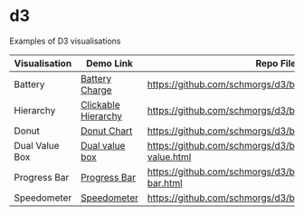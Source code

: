 # d3
Examples of D3 visualisations


| Visualisation | Demo Link | Repo File |
| --- | --- | --- |
| Battery | [Battery Charge](http://www.clevertrevor.com/wiki/doku.php?id=battery_charge) | https://github.com/schmorgs/d3/blob/master/battery.html|
| Hierarchy | [Clickable Hierarchy](http://www.clevertrevor.com/wiki/doku.php?id=drillable_hierarchy)| https://github.com/schmorgs/d3/blob/master/hierarchy.html | 
| Donut | [Donut Chart](http://www.clevertrevor.com/wiki/doku.php?id=donut_chart) | https://github.com/schmorgs/d3/blob/master/donut.html | 
| Dual Value Box | [Dual value box](http://www.clevertrevor.com/wiki/doku.php?id=dual_value_info_box) | https://github.com/schmorgs/d3/blob/master/dual-value.html |  
| Progress Bar | [Progress Bar](http://www.clevertrevor.com/wiki/doku.php?id=progress_strip) | https://github.com/schmorgs/d3/blob/master/progress-bar.html | 
| Speedometer | [Speedometer](http://www.clevertrevor.com/wiki/doku.php?id=speedo_dial) | https://github.com/schmorgs/d3/blob/master/speedo.html | 


